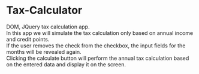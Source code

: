 # Tax-Calculator

DOM, JQuery tax calculation app.<br/>
In this app we will simulate the tax calculation only based on annual income and credit points.<br/>
If the user removes the check from the checkbox, the input fields for the months will be revealed again.<br/>
Clicking the calculate button will perform the annual tax calculation based on the entered data and display it on the screen.
